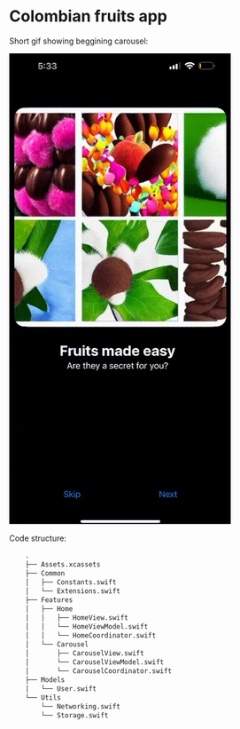 #  Colombian fruits app

Short gif showing beggining carousel:

![](DemoGifs/Demo.gif)

Code structure:

        .
        ├── Assets.xcassets
        ├── Common
        │   ├── Constants.swift
        │   └── Extensions.swift
        ├── Features
        │   ├── Home
        │   │   ├── HomeView.swift
        │   │   └── HomeViewModel.swift
        │   │   └── HomeCoordinator.swift
        │   └── Carousel
        │       ├── CarouselView.swift
        │       └── CarouselViewModel.swift
        │       └── CarouselCoordinator.swift
        ├── Models
        │   └── User.swift
        └── Utils
            └── Networking.swift
            └── Storage.swift
            

